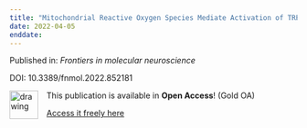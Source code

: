 ```yaml
---
title: "Mitochondrial Reactive Oxygen Species Mediate Activation of TRPV1 and Calcium Entry Following Peripheral Sensory Axotomy."
date: 2022-04-05
enddate:
---
```


Published in: *Frontiers in molecular neuroscience*

DOI: 10.3389/fnmol.2022.852181

<img src="https://upload.wikimedia.org/wikipedia/commons/thumb/7/77/Open_Access_logo_PLoS_transparent.svg/800px-Open_Access_logo_PLoS_transparent.svg.png" alt="drawing" width="50" align="left"/> &nbsp;&nbsp;&nbsp;This publication is available in **Open Access**! (Gold OA)

&nbsp;&nbsp;&nbsp;[Access it freely here](https://www.frontiersin.org/articles/10.3389/fnmol.2022.852181/pdf
)

